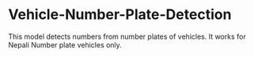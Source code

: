 # Vehicle-Number-Plate-Detection
This model detects numbers from number plates of vehicles.
It works for Nepali Number plate vehicles only.
